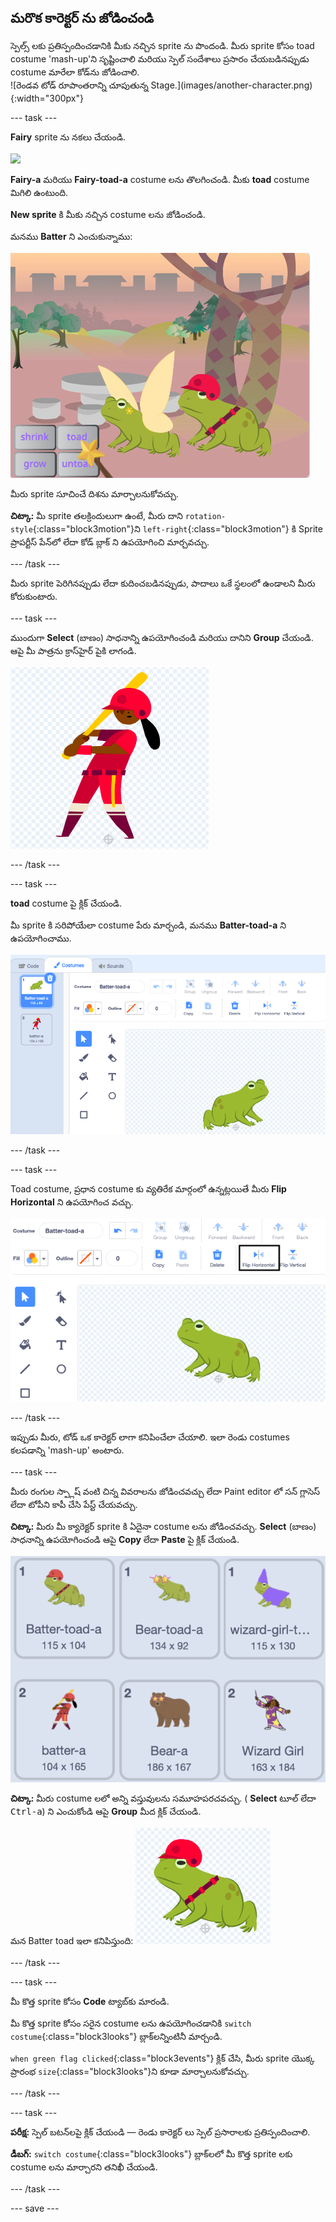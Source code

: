 ## మరొక కారెక్టర్ ను జోడించండి

<div style="display: flex; flex-wrap: wrap">
<div style="flex-basis: 200px; flex-grow: 1; margin-right: 15px;">
స్పెల్స్ లకు ప్రతిస్పందించడానికి మీకు నచ్చిన sprite ను పొందండి. మీరు sprite కోసం toad costume 'mash-up'ని సృష్టించాలి మరియు స్పెల్ సందేశాలు ప్రసారం చేయబడినప్పుడు costume మారేలా కోడ్‌ను జోడించాలి.
</div>
<div>
![రెండవ టోడ్ రూపాంతరాన్ని చూపుతున్న Stage.](images/another-character.png){:width="300px"}
</div>
</div>

--- task ---

**Fairy** sprite ను నకలు చేయండి.

![](images/duplicate-fairy.png)

**Fairy-a** మరియు **Fairy-toad-a** costume లను తొలగించండి. మీకు **toad** costume మిగిలి ఉంటుంది.

**New sprite** కి మీకు నచ్చిన costume లను జోడించండి.

మనము **Batter** ని ఎంచుకున్నాము:

![](images/batter-on-stage.png)

మీరు sprite సూచించే దిశను మార్చాలనుకోవచ్చు.

**చిట్కా:** మీ sprite తలక్రిందులుగా ఉంటే, మీరు దాని `rotation-style`{:class="block3motion"}ని `left-right`{:class="block3motion"} కి Sprite ప్రాపర్టీస్ పేన్‌లో లేదా కోడ్‌ బ్లాక్ ని ఉపయోగించి మార్చవచ్చు.

--- /task ---

మీరు sprite పెరిగినప్పుడు లేదా కుదించబడినప్పుడు, పాదాలు ఒకే స్థలంలో ఉండాలని మీరు కోరుకుంటారు.

--- task ---

ముందుగా **Select** (బాణం) సాధనాన్ని ఉపయోగించండి మరియు దానిని **Group** చేయండి. ఆపై మీ పాత్రను క్రాస్‌హైర్ పైకి లాగండి.

![](images/character2-crosshair.png)

--- /task ---

--- task ---

**toad** costume పై క్లిక్ చేయండి.

మీ sprite కి సరిపోయేలా costume పేరు మార్చండి, మనము **Batter-toad-a** ని ఉపయోగించాము.

![](images/batter-toad-a-added.png)

--- /task ---

--- task ---

Toad costume, ప్రధాన costume కు వ్యతిరేక మార్గంలో ఉన్నట్లయితే మీరు **Flip Horizontal** ని ఉపయోగించ వచ్చు.

![](images/flip-horizontal.png)

--- /task ---

ఇప్పుడు మీరు, టోడ్ ఒక కారెక్టర్ లాగా కనిపించేలా చేయాలి. ఇలా రెండు costumes కలపడాన్ని 'mash-up' అంటారు.

--- task ---

మీరు రంగుల స్ప్లాష్ వంటి చిన్న వివరాలను జోడించవచ్చు లేదా Paint editor లో సన్ గ్లాసెస్ లేదా టోపీని కాపీ చేసి పేస్ట్ చేయవచ్చు.

**చిట్కా:** మీరు మీ క్యారెక్టర్ sprite కి ఏదైనా costume లను జోడించవచ్చు. **Select** (బాణం) సాధనాన్ని ఉపయోగించండి ఆపై **Copy** లేదా **Paste** పై క్లిక్ చేయండి.

![](images/editing-options.png)

**చిట్కా:** మీరు costume లలో అన్ని వస్తువులను సమూహపరచవచ్చు. ( **Select** టూల్ లేదా <kbd> Ctrl-a</kbd>) ని ఎంచుకోండి ఆపై **Group** మీద క్లిక్ చేయండి.

మన Batter toad ఇలా కనిపిస్తుంది: ![](images/batter-toad.png)

--- /task ---

--- task ---

మీ కొత్త sprite కోసం **Code** ట్యాబ్‌కు మారండి.

మీ కొత్త sprite కోసం సరైన costume లను ఉపయోగించడానికి `switch costume`{:class="block3looks"} బ్లాక్‌లన్నింటినీ మార్చండి.

`when green flag clicked`{:class="block3events"} క్లిక్ చేసి, మీరు sprite యొక్క ప్రారంభ `size`{:class="block3looks"}ని కూడా మార్చాలనుకోవచ్చు.

--- /task ---

--- task ---

**పరీక్ష:** స్పెల్ బటన్‌లపై క్లిక్ చేయండి — రెండు కారెక్టర్ లు స్పెల్ ప్రసారాలకు ప్రతిస్పందించాలి.

**డీబగ్:** `switch costume`{:class="block3looks"} బ్లాక్‌లలో మీ కొత్త sprite లకు costume లను మార్చారని తనిఖీ చేయండి.

--- /task ---

--- save ---
